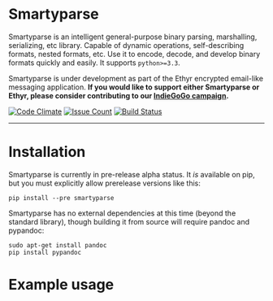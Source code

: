 # Smartyparse

Smartyparse is an intelligent general-purpose binary parsing, marshalling, serializing, etc library. Capable of dynamic operations, self-describing formats, nested formats, etc. Use it to encode, decode, and develop binary formats quickly and easily. It supports ```python>=3.3```.

Smartyparse is under development as part of the Ethyr encrypted email-like messaging application. **If you would like to support either Smartyparse or Ethyr, please consider contributing to our [IndieGoGo campaign](https://www.indiegogo.com/projects/ethyr-modern-encrypted-email).**

[![Code Climate](https://codeclimate.com/github/Muterra/py_smartyparse/badges/gpa.svg)](https://codeclimate.com/github/Muterra/py_smartyparse)
[![Issue Count](https://codeclimate.com/github/Muterra/py_smartyparse/badges/issue_count.svg)](https://codeclimate.com/github/Muterra/py_smartyparse)
[![Build Status](https://travis-ci.org/Muterra/py_smartyparse.svg?branch=master)](https://travis-ci.org/Muterra/py_smartyparse)

-------------

# Installation

Smartyparse is currently in pre-release alpha status. It *is* available on pip, but you must explicitly allow prerelease versions like this:

    pip install --pre smartyparse
    
Smartyparse has no external dependencies at this time (beyond the standard library), though building it from source will require pandoc and pypandoc:

    sudo apt-get install pandoc
    pip install pypandoc
    
# Example usage

